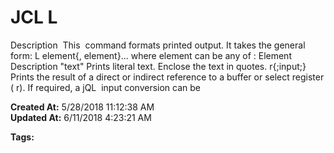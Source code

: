 # JCL L

Description  This  command formats printed output. It takes the general form: L element{, element}... where element can be any of : Element Description "text" Prints literal text. Enclose the text in quotes. r{;input;} Prints the result of a direct or indirect reference to a buffer or select register ( r). If required, a jQL  input conversion can be  

**Created At:** 5/28/2018 11:12:38 AM  
**Updated At:** 6/11/2018 4:23:21 AM  

**Tags:**
<badge text='print' vertical='middle' />
<badge text='jcl' vertical='middle' />
